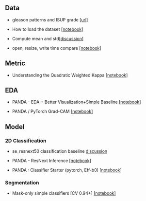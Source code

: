 

## Data
- gleason patterns and ISUP grade [[url]](https://www.kaggle.com/c/prostate-cancer-grade-assessment/overview/additional-resources)  

- How to load the dataset [[notebook]](https://www.kaggle.com/wouterbulten/getting-started-with-the-panda-dataset)  


- Compute mean and std[[discussion]](https://www.kaggle.com/iafoss/panda-16x128x128-tiles)    


- open, resize, write time compare [[notebook]](https://www.kaggle.com/xhlulu/panda-resize-and-save-train-data)  


## Metric  
- Understanding the Quadratic Weighted Kappa [[notebook]](https://www.kaggle.com/reighns/understanding-the-quadratic-weighted-kappa)  


## EDA 
- PANDA - EDA + Better Visualization+Simple Baseline [[notebook]](https://www.kaggle.com/rohitsingh9990/panda-eda-better-visualization-simple-baseline) 

- PANDA / PyTorch Grad-CAM [[notebook]](https://www.kaggle.com/yasufuminakama/panda-pytorch-grad-cam)  


## Model  
### 2D Classification
-  se_resnext50 classification baseline [discussion](https://www.kaggle.com/yasufuminakama/panda-se-resnext50-classification-baseline)  

- PANDA - ResNext Inference [[notebook]](https://www.kaggle.com/rohitsingh9990/panda-resnext-inference)  


- PANDA : Classifier Starter (pytorch, Eff-b0)  [[notebook]](https://www.kaggle.com/super13579/panda-classifier-starter-pytorch-eff-b0)  

### Segmentation  
- Mask-only simple classifiers [CV 0.94+] [[notebook]](https://www.kaggle.com/hawkey/mask-only-simple-classifiers-cv-0-94)  





